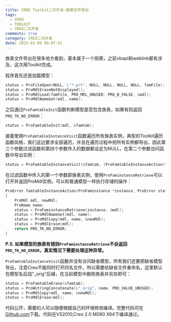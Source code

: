 ```yaml
---
title: CREO Toolkit二次开发-族表文件导出
tags:
  - CREO
  - TOOLKIT
  - CREO二次开发
comments: true
category: CREO二次开发
date: 2023-02-09 09:07:51
---
```



族表文件导出在很多地方看到，基本属于一个刚需，之前vbapi和weblink都有涉及，这次用Toolkit完成。

程序首先还是加载模型：

```c
status = ProFileOpen(NULL, L"*.prt", NULL, NULL, NULL, NULL, famFile);
status = ProMdlEraseNotDisplayed();
status = ProMdlLoad(famFile, PRO_MDL_UNUSED, PRO_B_FALSE, &mdl);
status = ProMdlNameGet(mdl, name);
```

之后通过`ProFamtableInit`函数判断模型是否包含族表，如果有则返回`PRO_TK_NO_ERROR`：

```c
status = ProFamtableInit(mdl, &famtab);
```

接着使用`ProFamtableInstanceVisit`函数遍历所有族表实例，典型的Toolkit遍历函数风格，我们这边要求全部遍历，并且在遍历过程中把所有实例都导出，因此第三个参数过滤函数和第四个参数传入的数据都设定为NULL，在第二个参数访问函数中导出实例：

```c
status = ProFamtableInstanceVisit(&famtab, (ProFamtableInstanceAction)famtableInstanceAction, NULL, NULL);
```

在过滤函数中传入的第一个参数即族表实例，使用`ProFaminstanceRetrieve`可以打开并返回ProMdl实例，可以和普通模型一样执行存储的操作：

```c
ProError famtableInstanceAction(ProFaminstance *instance, ProError status, ProAppData app_data)
{
    ProMdl mdl, newMdl;
    ProName name;
    status = ProFaminstanceRetrieve(instance, &mdl);
    status = ProMdlNameGet(mdl, name);
    status = ProMdlCopy(mdl, name, &newMdl);
    status = ProMdlErase(mdl);
    return PRO_TK_NO_ERROR;
}
```

**P.S. 如果模型的族表有错则`ProFaminstanceRetrieve`不会返回`PRO_TK_NO_ERROR`，真实情况下需要处理这种异常。**

`ProFamtableInstanceVisit`函数并没有访问缺省模型，所有我们还要把缺省模型导出，注意Creo不能同时打开同名文件，所以需要给缺省文件重命名，这里默认在模型名后加"_orig"后缀，在当前模型中删除族表并另存即可：

```cpp
status = ProFamtableErase(&famtab);
status = ProWstringConcatenate(L"_orig", name, PRO_VALUE_UNUSED);
status = ProMdlCopy(mdl, name, &newMdl);
status = ProMdlErase(mdl);
```

代码公开，需要的人可以随便根据自己的环境修改编译。完整代码可在<a href="https://github.com/slacker-HD/creo_toolkit" target="_blank">Github.com</a>下载。代码在VS2010,Creo 2.0 M060 X64下编译通过。
